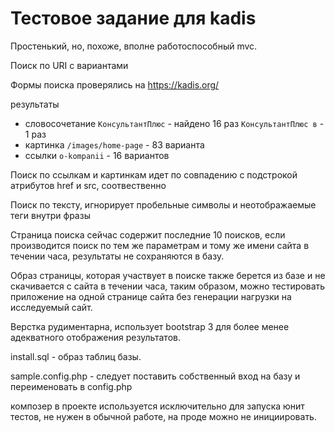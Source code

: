 # Тестовое задание для kadis

Простенький, но, похоже, вполне работоспособный mvc.

Поиск по URI с вариантами

Формы поиска проверялись на https://kadis.org/

результаты

- словосочетание `КонсультантПлюс` - найдено 16 раз `КонсультантПлюс в` - 1 раз
- картинка `/images/home-page` - 83 варианта
- ссылки `o-kompanii` - 16 вариантов

Поиск по ссылкам и картинкам идет по совпадению с подстрокой атрибутов href и src, соотвественно

Поиск по тексту, игнорирует пробельные символы и неотображаемые теги внутри фразы

Страница поиска сейчас содержит последние 10 поисков, если производится поиск по тем же параметрам и тому же имени сайта в течении часа, результаты не сохраняются в базу. 

Образ страницы, которая участвует в поиске также берется из базе и не скачивается с сайта в течении часа, таким образом, можно тестировать приложение на одной странице сайта без генерации нагрузки на исследуемый сайт.

Верстка рудиментарна, использует bootstrap 3 для более менее адекватного отображения результатов. 

install.sql - образ таблиц базы.

sample.config.php - следует поставить собственный вход на базу и переименовать в config.php

композер в проекте используется исключительно для запуска юнит тестов, не нужен в обычной работе, на проде можно не инициировать.

